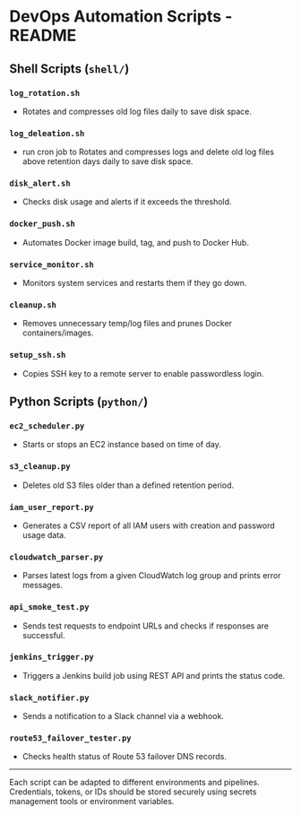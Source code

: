 # DevOps Automation Scripts - README

## Shell Scripts (`shell/`)

### `log_rotation.sh`
- Rotates and compresses old log files daily to save disk space.

### `log_deleation.sh`
- run cron job to Rotates and compresses logs and delete old log files above retention days daily to save disk space.

### `disk_alert.sh`
- Checks disk usage and alerts if it exceeds the threshold.

### `docker_push.sh`
- Automates Docker image build, tag, and push to Docker Hub.

### `service_monitor.sh`
- Monitors system services and restarts them if they go down.

### `cleanup.sh`
- Removes unnecessary temp/log files and prunes Docker containers/images.

### `setup_ssh.sh`
- Copies SSH key to a remote server to enable passwordless login.

## Python Scripts (`python/`)

### `ec2_scheduler.py`
- Starts or stops an EC2 instance based on time of day.

### `s3_cleanup.py`
- Deletes old S3 files older than a defined retention period.

### `iam_user_report.py`
- Generates a CSV report of all IAM users with creation and password usage data.

### `cloudwatch_parser.py`
- Parses latest logs from a given CloudWatch log group and prints error messages.

### `api_smoke_test.py`
- Sends test requests to endpoint URLs and checks if responses are successful.

### `jenkins_trigger.py`
- Triggers a Jenkins build job using REST API and prints the status code.

### `slack_notifier.py`
- Sends a notification to a Slack channel via a webhook.

### `route53_failover_tester.py`
- Checks health status of Route 53 failover DNS records.

---

Each script can be adapted to different environments and pipelines. Credentials, tokens, or IDs should be stored securely using secrets management tools or environment variables.